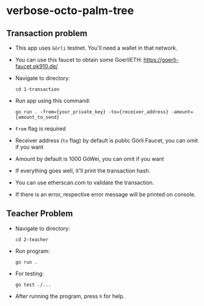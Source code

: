 # verbose-octo-palm-tree

## Transaction problem

- This app uses `Görli` testnet. You'll need a wallet in that network.

- You can use this faucet to obtain some GoerliETH: https://goerli-faucet.pk910.de/

- Navigate to directory:

  `cd 1-transaction`

- Run app using this command:

  `go run . -from={your_private_key} -to={receiver_address} -amount={amount_to_send}`

- `From` flag is required
- Receiver address (`to` flag) by default is public Görli Faucet, you can omit if you want
- Amount by default is 1000 GöWei, you can omit if you want
- If everything goes well, it'll print the transaction hash.
- You can use etherscan.com to validate the transaction.
- If there is an error, respective error message will be printed on console.

## Teacher Problem

- Navigate to directory:

  `cd 2-teacher`

- Run program:

  `go run .`

- For testing:

  `go test ./...`

- After running the program, press `h` for help.
